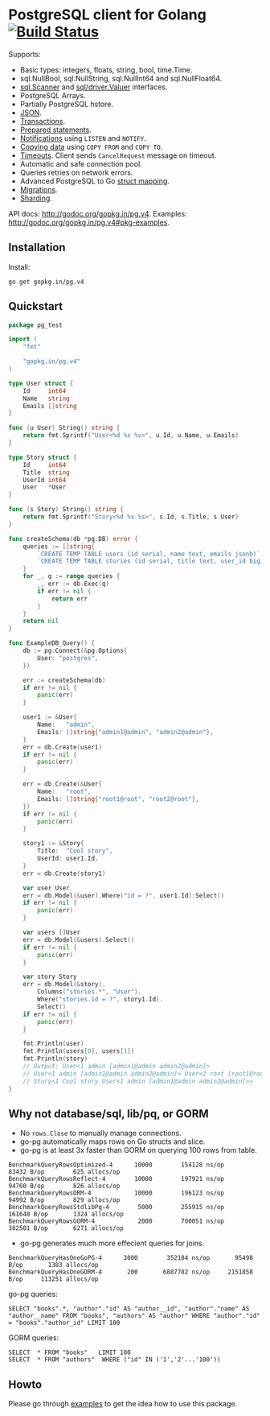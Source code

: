 # PostgreSQL client for Golang [![Build Status](https://travis-ci.org/go-pg/pg.svg)](https://travis-ci.org/go-pg/pg)

Supports:

- Basic types: integers, floats, string, bool, time.Time.
- sql.NullBool, sql.NullString, sql.NullInt64 and sql.NullFloat64.
- [sql.Scanner](http://golang.org/pkg/database/sql/#Scanner) and [sql/driver.Valuer](http://golang.org/pkg/database/sql/driver/#Valuer) interfaces.
- PostgreSQL Arrays.
- Partially PostgreSQL hstore.
- [JSON](https://godoc.org/gopkg.in/pg.v4#ex-package--Json).
- [Transactions](http://godoc.org/gopkg.in/pg.v4#example-DB-Begin).
- [Prepared statements](http://godoc.org/gopkg.in/pg.v4#example-DB-Prepare).
- [Notifications](http://godoc.org/gopkg.in/pg.v4#example-Listener) using `LISTEN` and `NOTIFY`.
- [Copying data](http://godoc.org/gopkg.in/pg.v4#example-DB-CopyFrom) using `COPY FROM` and `COPY TO`.
- [Timeouts](http://godoc.org/gopkg.in/pg.v4#Options). Client sends `CancelRequest` message on timeout.
- Automatic and safe connection pool.
- Queries retries on network errors.
- Advanced PostgreSQL to Go [struct mapping](http://godoc.org/gopkg.in/pg.v4#example-DB-Query).
- [Migrations](https://github.com/go-pg/migrations).
- [Sharding](https://github.com/go-pg/sharding).

API docs: http://godoc.org/gopkg.in/pg.v4.
Examples: http://godoc.org/gopkg.in/pg.v4#pkg-examples.

## Installation

Install:

    go get gopkg.in/pg.v4

## Quickstart

```go
package pg_test

import (
	"fmt"

	"gopkg.in/pg.v4"
)

type User struct {
	Id     int64
	Name   string
	Emails []string
}

func (u User) String() string {
	return fmt.Sprintf("User<%d %s %v>", u.Id, u.Name, u.Emails)
}

type Story struct {
	Id     int64
	Title  string
	UserId int64
	User   *User
}

func (s Story) String() string {
	return fmt.Sprintf("Story<%d %s %s>", s.Id, s.Title, s.User)
}

func createSchema(db *pg.DB) error {
	queries := []string{
		`CREATE TEMP TABLE users (id serial, name text, emails jsonb)`,
		`CREATE TEMP TABLE stories (id serial, title text, user_id bigint)`,
	}
	for _, q := range queries {
		_, err := db.Exec(q)
		if err != nil {
			return err
		}
	}
	return nil
}

func ExampleDB_Query() {
	db := pg.Connect(&pg.Options{
		User: "postgres",
	})

	err := createSchema(db)
	if err != nil {
		panic(err)
	}

	user1 := &User{
		Name:   "admin",
		Emails: []string{"admin1@admin", "admin2@admin"},
	}
	err = db.Create(user1)
	if err != nil {
		panic(err)
	}

	err = db.Create(&User{
		Name:   "root",
		Emails: []string{"root1@root", "root2@root"},
	})
	if err != nil {
		panic(err)
	}

	story1 := &Story{
		Title:  "Cool story",
		UserId: user1.Id,
	}
	err = db.Create(story1)

	var user User
	err = db.Model(&user).Where("id = ?", user1.Id).Select()
	if err != nil {
		panic(err)
	}

	var users []User
	err = db.Model(&users).Select()
	if err != nil {
		panic(err)
	}

	var story Story
	err = db.Model(&story).
		Columns("stories.*", "User").
		Where("stories.id = ?", story1.Id).
		Select()
	if err != nil {
		panic(err)
	}

	fmt.Println(user)
	fmt.Println(users[0], users[1])
	fmt.Println(story)
	// Output: User<1 admin [admin1@admin admin2@admin]>
	// User<1 admin [admin1@admin admin2@admin]> User<2 root [root1@root root2@root]>
	// Story<1 Cool story User<1 admin [admin1@admin admin2@admin]>>
}
```

## Why not database/sql, lib/pq, or GORM

- No `rows.Close` to manually manage connections.
- go-pg automatically maps rows on Go structs and slice.
- go-pg is at least 3x faster than GORM on querying 100 rows from table.

```
BenchmarkQueryRowsOptimized-4	   10000	    154128 ns/op	   83432 B/op	     625 allocs/op
BenchmarkQueryRowsReflect-4  	   10000	    197921 ns/op	   94760 B/op	     826 allocs/op
BenchmarkQueryRowsORM-4      	   10000	    196123 ns/op	   94992 B/op	     829 allocs/op
BenchmarkQueryRowsStdlibPq-4 	    5000	    255915 ns/op	  161648 B/op	    1324 allocs/op
BenchmarkQueryRowsGORM-4     	    2000	    700051 ns/op	  382501 B/op	    6271 allocs/op
```

- go-pg generates much more effecient queries for joins.

```
BenchmarkQueryHasOneGoPG-4	    3000	    352184 ns/op	   95498 B/op	    1383 allocs/op
BenchmarkQueryHasOneGORM-4	     200	   6887782 ns/op	 2151858 B/op	  113251 allocs/op
```

go-pg queries:

```
SELECT "books".*, "author"."id" AS "author__id", "author"."name" AS "author__name" FROM "books", "authors" AS "author" WHERE "author"."id" = "books"."author_id" LIMIT 100
```

GORM queries:

```
SELECT  * FROM "books"   LIMIT 100
SELECT  * FROM "authors"  WHERE ("id" IN ('1','2'...'100'))
```

## Howto

Please go through [examples](http://godoc.org/gopkg.in/pg.v4#pkg-examples) to get the idea how to use this package.
